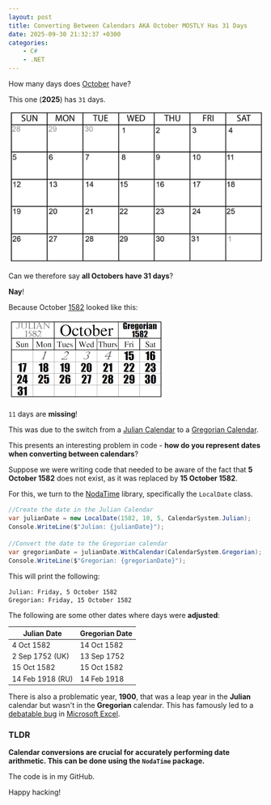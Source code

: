 ```yaml
---
layout: post
title: Converting Between Calendars AKA October MOSTLY Has 31 Days
date: 2025-09-30 21:32:37 +0300
categories:
    - C#
    - .NET
---
```


How many days does [October](https://en.wikipedia.org/wiki/October) have?

This one (**2025**) has `31` days.

![october2025](../images/2025/10/october2025.png)

Can we therefore say **all Octobers have 31 days**?

**Nay**!

Because October [1582](https://en.wikipedia.org/wiki/1582) looked like this:

![october1582](../images/2025/10/october1582.png)

`11` days are **missing**!

This was due to the switch from a [Julian Calendar](https://en.wikipedia.org/wiki/Julian_calendar) to a [Gregorian Calendar](https://en.wikipedia.org/wiki/Gregorian_calendar).

This presents an interesting problem in code - **how do you represent dates when converting between calendars**?

Suppose we were writing code that needed to be aware of the fact that **5 October 1582** does not exist, as it was replaced by **15 October 1582**.

For this, we turn to the [NodaTime](https://nodatime.org/) library, specifically the `LocalDate` class.

```c#
//Create the date in the Julian Calendar	
var julianDate = new LocalDate(1582, 10, 5, CalendarSystem.Julian);
Console.WriteLine($"Julian: {julianDate}");

//Convert the date to the Gregorian calendar
var gregorianDate = julianDate.WithCalendar(CalendarSystem.Gregorian);
Console.WriteLine($"Gregorian: {gregorianDate}");
```

This will print the following:

```plaintext
Julian: Friday, 5 October 1582
Gregorian: Friday, 15 October 1582
```

The following are some other dates where days were **adjusted**:

| Julian Date      | Gregorian Date |
| ---------------- | -------------- |
| 4 Oct 1582       | 14 Oct 1582    |
| 2 Sep 1752 (UK)  | 13 Sep 1752    |
| 15 Oct 1582      | 15 Oct 1582    |
| 14 Feb 1918 (RU) | 14 Feb 1918    |

There is also a problematic year, **1900**, that was a leap year in the **Julian** calendar but wasn't in the **Gregorian** calendar. This has famously led to a [debatable bug](https://learn.microsoft.com/en-us/troubleshoot/microsoft-365-apps/excel/wrongly-assumes-1900-is-leap-year) in [Microsoft Excel](https://www.microsoft.com/en-us/microsoft-365/excel).

### TLDR

**Calendar conversions are crucial for accurately performing date arithmetic. This can be done using the `NodaTime` package.**

The code is in my GitHub.

Happy hacking!

